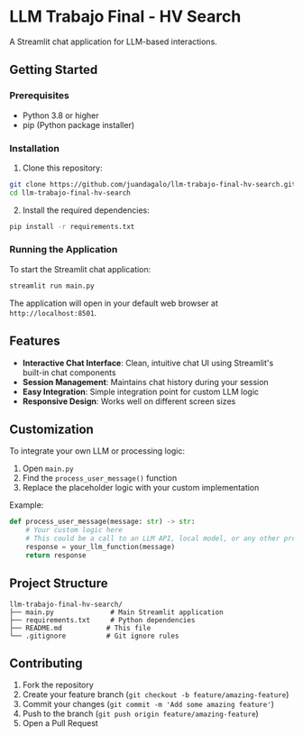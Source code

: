 # LLM Trabajo Final - HV Search

A Streamlit chat application for LLM-based interactions.

## Getting Started

### Prerequisites
- Python 3.8 or higher
- pip (Python package installer)

### Installation

1. Clone this repository:
```bash
git clone https://github.com/juandagalo/llm-trabajo-final-hv-search.git
cd llm-trabajo-final-hv-search
```

2. Install the required dependencies:
```bash
pip install -r requirements.txt
```

### Running the Application

To start the Streamlit chat application:

```bash
streamlit run main.py
```

The application will open in your default web browser at `http://localhost:8501`.

## Features

- **Interactive Chat Interface**: Clean, intuitive chat UI using Streamlit's built-in chat components
- **Session Management**: Maintains chat history during your session
- **Easy Integration**: Simple integration point for custom LLM logic
- **Responsive Design**: Works well on different screen sizes

## Customization

To integrate your own LLM or processing logic:

1. Open `main.py`
2. Find the `process_user_message()` function
3. Replace the placeholder logic with your custom implementation

Example:
```python
def process_user_message(message: str) -> str:
    # Your custom logic here
    # This could be a call to an LLM API, local model, or any other processing
    response = your_llm_function(message)
    return response
```

## Project Structure

```
llm-trabajo-final-hv-search/
├── main.py              # Main Streamlit application
├── requirements.txt     # Python dependencies
├── README.md           # This file
└── .gitignore          # Git ignore rules
```

## Contributing

1. Fork the repository
2. Create your feature branch (`git checkout -b feature/amazing-feature`)
3. Commit your changes (`git commit -m 'Add some amazing feature'`)
4. Push to the branch (`git push origin feature/amazing-feature`)
5. Open a Pull Request